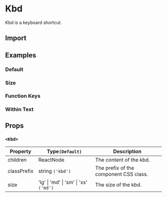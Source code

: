 # Kbd

Kbd is a keyboard shortcut.

## Import

<!--{include:<import-guide>}-->

## Examples

### Default

<!--{include:`basic.md`}-->

### Size

<!--{include:`size.md`}-->

### Function Keys

<!--{include:`function-keys.md`}-->

### Within Text

<!--{include:`inside-text.md`}-->

## Props

### `<Kbd>`

| Property    | Type`(Default)`                       | Description                            |
| ----------- | ------------------------------------- | -------------------------------------- |
| children    | ReactNode                            | The content of the kbd.                |
| classPrefix | string `('kbd')`                      | The prefix of the component CSS class. |
| size        | 'lg' \| 'md' \| 'sm' \| 'xs' `('md')` | The size of the kbd.                   |
